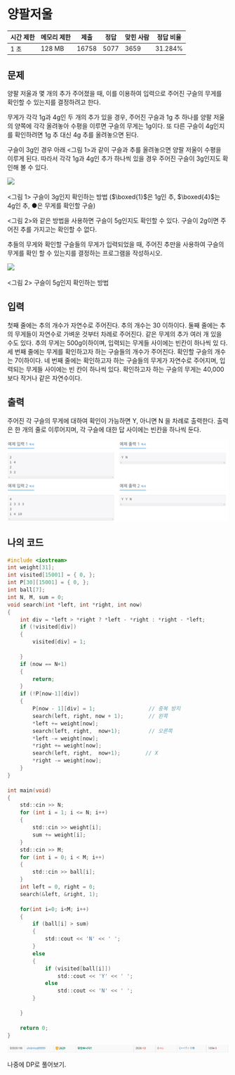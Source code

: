 # 양팔저울

| 시간 제한 | 메모리 제한 | 제출    | 정답   | 맞힌 사람 | 정답 비율   |
| ----- | ------ | ----- | ---- | ----- | ------- |
| 1 초   | 128 MB | 16758 | 5077 | 3659  | 31.284% |

## 문제

양팔 저울과 몇 개의 추가 주어졌을 때, 이를 이용하여 입력으로 주어진 구슬의 무게를 확인할 수 있는지를 결정하려고 한다.

무게가 각각 1g과 4g인 두 개의 추가 있을 경우, 주어진 구슬과 1g 추 하나를 양팔 저울의 양쪽에 각각 올려놓아 수평을 이루면 구슬의 무게는 1g이다. 또 다른 구슬이 4g인지를 확인하려면 1g 추 대신 4g 추를 올려놓으면 된다.

구슬이 3g인 경우 아래 <그림 1>과 같이 구슬과 추를 올려놓으면 양팔 저울이 수평을 이루게 된다. 따라서 각각 1g과 4g인 추가 하나씩 있을 경우 주어진 구슬이 3g인지도 확인해 볼 수 있다.

![](https://upload.acmicpc.net/ce5b29f5-9e03-473b-97db-ce9fd740fde2/-/preview/)

<그림 1> 구슬이 3g인지 확인하는 방법 ($\boxed{1}$은 1g인 추, $\boxed{4}$는 4g인 추, ●은 무게를 확인할 구슬)

<그림 2>와 같은 방법을 사용하면 구슬이 5g인지도 확인할 수 있다. 구슬이 2g이면 주어진 추를 가지고는 확인할 수 없다.

추들의 무게와 확인할 구슬들의 무게가 입력되었을 때, 주어진 추만을 사용하여 구슬의 무게를 확인 할 수 있는지를 결정하는 프로그램을 작성하시오.

![](https://upload.acmicpc.net/883fb22a-7516-46e1-937d-2ddc4df94572/-/preview/)

<그림 2> 구슬이 5g인지 확인하는 방법

## 입력

첫째 줄에는 추의 개수가 자연수로 주어진다. 추의 개수는 30 이하이다. 둘째 줄에는 추의 무게들이 자연수로 가벼운 것부터 차례로 주어진다. 같은 무게의 추가 여러 개 있을 수도 있다. 추의 무게는 500g이하이며, 입력되는 무게들 사이에는 빈칸이 하나씩 있 다. 세 번째 줄에는 무게를 확인하고자 하는 구슬들의 개수가 주어진다. 확인할 구슬의 개수는 7이하이다. 네 번째 줄에는 확인하고자 하는 구슬들의 무게가 자연수로 주어지며, 입력되는 무게들 사이에는 빈 칸이 하나씩 있다. 확인하고자 하는 구슬의 무게는 40,000보다 작거나 같은 자연수이다.

## 출력

주어진 각 구슬의 무게에 대하여 확인이 가능하면 Y, 아니면 N 을 차례로 출력한다. 출력은 한 개의 줄로 이루어지며, 각 구슬에 대한 답 사이에는 빈칸을 하나씩 둔다.

![](C++_20221013_백준2629_양팔%20저울assets/2022-10-13-21-37-17-image.png)

## 나의 코드

```c
#include <iostream>
int weight[31];
int visited[15001] = { 0, };
int P[30][15001] = { 0, };
int ball[7];	
int N, M, sum = 0;
void search(int *left, int *right, int now)
{
	int div = *left > *right ? *left - *right : *right - *left;
	if (!visited[div])
	{
		visited[div] = 1;
		
	}
	if (now == N+1)
	{
		return;
	}
	if (!P[now-1][div])
	{
		P[now - 1][div] = 1;                 // 중복 방지
		search(left, right, now + 1);        // 왼쪽
		*left += weight[now];
		search(left, right,  now+1);         // 오른쪽
		*left -= weight[now];
		*right += weight[now];
		search(left, right,  now+1);        // X
		*right -= weight[now];
	}
}

int main(void)
{
	std::cin >> N;
	for (int i = 1; i <= N; i++)
	{
		std::cin >> weight[i];
		sum += weight[i];
	}
	std::cin >> M;
	for (int i = 0; i < M; i++)
	{
		std::cin >> ball[i];
	}
	int left = 0, right = 0;	
	search(&left, &right, 1);

	for(int i=0; i<M; i++)
	{
		if (ball[i] > sum)
		{
			std::cout << 'N' << ' ';
		}
		else
		{
			if (visited[ball[i]])
				std::cout << 'Y' << ' ';
			else
				std::cout << 'N' << ' ';
		}
		
	}

	return 0;
}
```

![](C++_20221013_백준2629_양팔%20저울assets/2022-10-13-21-37-42-image.png)

나중에 DP로 풀어보기.
